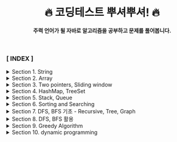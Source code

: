 <div align="center">

<h1>🔥 코딩테스트 뿌셔뿌셔! 🔥 </h1>

<b>주력 언어가 될 자바로 알고리즘을 공부하고 문제를 풀어봅니다.</b>

</div>

<br>

### **[ INDEX ]**

<details>
<summary>Section 1. String</summary>

1. [문자 찾기](src/com/algorithm/section1/section1_01)
2. [대소문자 변환](src/com/algorithm/section1/section1_02)
3. [문장 속 단어 (indexOf(), substring())](src/com/algorithm/section1/section1_03)
4. [단어 뒤집기 (StringBuilder 이용법 또는 직접뒤집기)](src/com/algorithm/section1/section1_04)
5. [특정 문자 뒤집기 (toCharArray())](src/com/algorithm/section1/section1_05)
6. [중복문자제거](src/com/algorithm/section1/section1_06)
7. [회문문자열](src/com/algorithm/section1/section1_07)
8. [유효한 팰린드롬 (replaceAll 정규식이용)](src/com/algorithm/section1/section1_08)
9. [숫자만 추출](src/com/algorithm/section1/section1_09)
10. [가장 짧은 문자거리](src/com/algorithm/section1/section1_10)
11. [문자열 압축](src/com/algorithm/section1/section1_11)
12. [암호 (replace(), parseInt(string, 2))](src/com/algorithm/section1/section1_12)

</details>

<details>
<summary>Section 2. Array</summary>

1. [큰 수 출력하기](src/com/algorithm/section2/section2_01)
2. [보이는 학생](src/com/algorithm/section2/section2_02)
3. [가위바위보](src/com/algorithm/section2/section2_03)
4. [피보나치 수열](src/com/algorithm/section2/section2_04)
5. [소수 (에라토스테네스 체)](src/com/algorithm/section2/section2_05)
6. [뒤집은 소수](src/com/algorithm/section2/section2_06)
7. [점수계산](src/com/algorithm/section2/section2_07)
8. [등수구하기](src/com/algorithm/section2/section2_08)
9. [격자판 최대합](src/com/algorithm/section2/section2_09)
10. [봉우리](src/com/algorithm/section2/section2_10)
11. [임시반장 정하기](src/com/algorithm/section2/section2_11)
12. [멘토링](src/com/algorithm/section2/section2_12)
</details>

<details>
<summary>Section 3. Two pointers, Sliding window</summary>

1. [두 배열 합치기 (two pointers algorithm)](src/com/algorithm/section3/section3_01)
2. [공통원소 구하기(two pointers algorithm)](src/com/algorithm/section3/section3_02)
3. [최대 매출 (Sliding window)](src/com/algorithm/section3/section3_03)
4. [연속부분 수열 (복합적 문제)](src/com/algorithm/section3/section3_04)
5. [연속된 자연수의 합 (two pointers)](src/com/algorithm/section3/section3_05)
6. [연속된 자연수의 합 (수학)](src/com/algorithm/section3/section3_06)
7. [최대 길이 연속부분 수열 (복합적 문제)](src/com/algorithm/section3/section3_07)
</details>

<details>
<summary>Section 4. HashMap, TreeSet</summary>

1. [학급 회장 (HashMap)](src/com/algorithm/section4/section4_01)
2. [아나그램 (HashMap)](src/com/algorithm/section4/section4_02)
3. [매출액의 종류 (Hash, sliding window)](src/com/algorithm/section4/section4_03)
4. [모든 아나그램 찾기 (Hash, sliding window : 시간복잡도 O(n))](src/com/algorithm/section4/section4_04)
5. [K번째 큰 수](src/com/algorithm/section4/section4_05)
</details>

<details>
<summary>Section 5. Stack, Queue</summary>

1. [올바른 괄호](src/com/algorithm/section5/section5_01)
2. [괄호 문자 제거](src/com/algorithm/section5/section5_02)
3. [크레인 인형뽑기(카카오)](src/com/algorithm/section5/section5_03)
4. [후위식 연산(postfix)](src/com/algorithm/section5/section5_04)
5. [쇠막대기](src/com/algorithm/section5/section5_05)
6. [공주 구하기](src/com/algorithm/section5/section5_06)
7. [교육과정 설계](src/com/algorithm/section5/section5_07)
8. [응급실](src/com/algorithm/section5/section5_08)
</details>

<details>
<summary>Section 6. Sorting and Searching</summary>

1. [선택정렬](src/com/algorithm/section6/section6_01)
2. [버블정렬](src/com/algorithm/section6/section6_02)
3. [삽입정렬](src/com/algorithm/section6/section6_03)
4. [LRU (캐시, 카카오 변형)](src/com/algorithm/section6/section6_04)
5. [중복확인](src/com/algorithm/section6/section6_05)
6. [장난꾸러기](src/com/algorithm/section6/section6_06)
7. [좌표 정렬 (compareTo)](src/com/algorithm/section6/section6_07)
8. [이분검색](src/com/algorithm/section6/section6_08)
9. [뮤직비디오 (결정알고리즘)](src/com/algorithm/section6/section6_09)
10. [마구간 정하기(결정알고리즘)](src/com/algorithm/section6/section6_10)
</details>

<details>
<summary>Section 7. DFS, BFS 기초 - Recursive, Tree, Graph</summary>

1. [재귀함수 (스택프레임)](src/com/algorithm/section7/section7_01)
2. [이진수 출력 (재귀)](src/com/algorithm/section7/section7_02)
3. [팩토리얼](src/com/algorithm/section7/section7_03)
4. [피보나치 재귀 (메모이제이션)](src/com/algorithm/section7/section7_04)
5. [이진트리순회 (DFS : Depth-First Search)](src/com/algorithm/section7/section7_05)
6. [부분집합 구하기 (DFS)](src/com/algorithm/section7/section7_06)
7. [이진트리 레벨탐색 (BFS : Breadth-First Search)](src/com/algorithm/section7/section7_07)
8. [송아지 찾기1 (BFS)](src/com/algorithm/section7/section7_08)
9. [Tree 말단노드까지의 가장 짧은 경로 (DFS)](src/com/algorithm/section7/section7_09)
10. [Tree 말단노드까지의 가장 짧은 경로 (BFS)](src/com/algorithm/section7/section7_10)
11. [경로탐색 (DFS)](src/com/algorithm/section7/section7_11)
12. [경로탐색 (인접리스트, ArrayList)](src/com/algorithm/section7/section7_12)
13. [그래프 최단거리 (BFS)](src/com/algorithm/section7/section7_13)
</details>

<details>
<summary>Section 8. DFS, BFS 활용</summary>

1. [합이 같은 부분집합 (DFS: 아마존 인터뷰)](src/com/algorithm/section8/section8_01)
2. [바둑이 승차 (DFS)](src/com/algorithm/section8/section8_02)
3. 최대점수 구하기
4. 중복순열
5. 동전교환
6. 순열 구하기
7. 조합수 (메모이제이션)
8. 수열 추측하기
9. 조합 구하기
10. 미로탐색 (DFS)
11. 미로의 최단거리 통로 (BFS)
12. 토마토 (BFS)
13. 섬나라 아일랜드 (DFS)
14. 섬나라 아일랜드 (BFS)
15. 피자배달거리 (DFS)
</details>

<details>
<summary>Section 9. Greedy Algorithm</summary>

1. 씨름선수
2. 회의실 배정
3. 결혼식
4. 최대수입스케쥴 (PriorityQueue)
5. 다익스트라 알고리즘
6. 친구인가 (Uion & Find)
7. 원더랜드 (크루스칼 : Uion & Find)
8. 원더랜드 (프림 : PriorityQueue)
</details>

<details>
<summary>Section 10. dynamic programming</summary>

1. 계단오르기
2. 돌다리 건너기
3. 최대부분증가수열 (LIS)
4. 가장 높은 탑 쌓기 (LIS 응용)
5. 동전교환 (냅색 알고리즘)
6. 최대점수 구하기 (냅색 알고리즘)
7. 풀어보면 좋은 문제 목록
</details>



